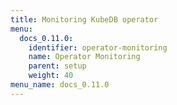 ```yaml
---
title: Monitoring KubeDB operator
menu:
  docs_0.11.0:
    identifier: operator-monitoring
    name: Operator Monitoring
    parent: setup
    weight: 40
menu_name: docs_0.11.0
---
```

